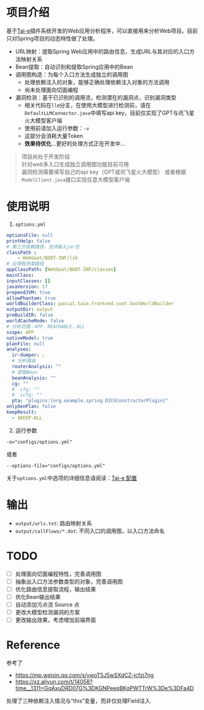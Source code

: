 # 项目介绍
基于[Tai-e](https://github.com/pascal-lab/Tai-e)插件系统开发的Web应用分析程序，可以直接用来分析Web项目。目前只对Spring项目的动态特性做了处理。
- URL映射：提取Spring Web应用中的路由信息，生成URL与其对应的入口方法映射关系
- Bean提取：自动识别和提取Spring应用中的Bean
- 调用图构造：为每个入口方法生成独立的调用图
  - 处理依赖注入的对象，能够正确处理依赖注入对象的方法调用
  - 尚未处理面向切面编程
- 漏洞检测：基于已识别的调用流，检测潜在的漏洞点，识别漏洞类型
  - 相关代码在`llm`分支，在使用大模型进行检测前，请在`DefaultLLMConnector.java`中填写api key，目前仅实现了GPT与讯飞星火大模型客户端
  - 使用前请加入运行参数：`-v`
  - 这部分会消耗大量Token
  - **效果待优化**...更好的处理方式正在开发中...

> 项目尚处于开发阶段  
针对web多入口生成独立调用图功能目前可用  
漏洞检测需要填写自己的api key（GPT或讯飞星火大模型）
或者根据`ModelClient.java`接口实现任意大模型客户端

# 使用说明
1. ```options.yml```
```yml
optionsFile: null
printHelp: false
# 第三方依赖路径，支持输入jar包
classPath :
    - WebGoat/BOOT-INF/lib
# 应用程序类路径
appClassPath: [WebGoat/BOOT-INF/classes]
mainClass:
inputClasses: []
javaVersion: 17
prependJVM: true
allowPhantom: true
worldBuilderClass: pascal.taie.frontend.soot.SootWorldBuilder
outputDir: output
preBuildIR: false
worldCacheMode: false
# 分析范围：APP，REACHABLE，ALL
scope: APP
nativeModel: true
planFile: null
analyses:
  ir-dumper: ;
  # 分析路由
  routerAnalysis: ""
  # 提取Bean
  beanAnalysis: ""
  cg: ""
  #  cfg: ""
  #  icfg: ""
  pta: "plugins:[org.example.spring.DICGConstructorPlugin]"
onlyGenPlan: false
keepResult:
  - $KEEP-ALL


```
2. 运行参数
```text
-o="configs/options.yml"
```
或者
```text
--options-file="configs/options.yml"
```
关于```options.yml```中选项的详细信息请阅读：[Tai-e 配置](https://tai-e.pascal-lab.net/docs/current/reference/en/command-line-options.html)

# 输出
- `output/urls.txt`: 路由映射关系
- `output/callFlows/*.dot`: 不同入口的调用图，以入口方法命名

# TODO
- [ ] 处理面向切面编程特性，完善调用图
- [ ] 抽象出入口方法参数类型的对象，完善调用图
- [ ] 优化路由信息提取流程，输出结果
- [ ] 优化Bean输出结果
- [ ] 自动添加污点流 Source 点
- [ ] 更改大模型检测漏洞的方案
- [ ] 更改输出效果，考虑增加前端界面

# Reference
参考了
- https://mp.weixin.qq.com/s/ywoT5J5wSXdCZ-jcfzj7ng
- https://xz.aliyun.com/t/14058?time__1311=GqAxuDRD07G%3DKGNPeeqBKqPWTTrW%3De%3DFa4D

处理了三种依赖注入情况与“this”变量，而非仅处理Field注入
